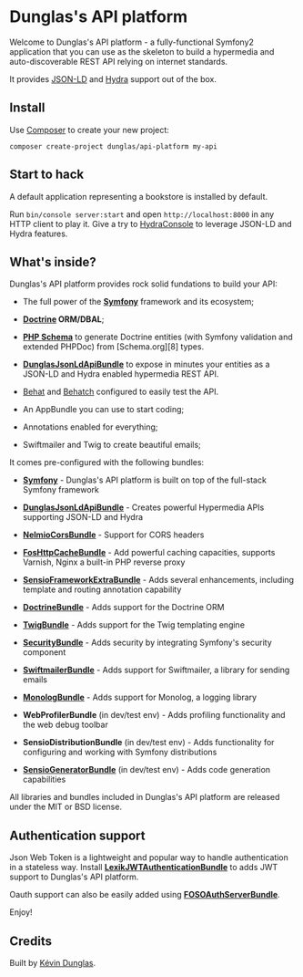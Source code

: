 Dunglas's API platform
=======================

Welcome to Dunglas's API platform - a fully-functional Symfony2
application that you can use as the skeleton to build a hypermedia
and auto-discoverable REST API relying on internet standards.

It provides [JSON-LD][1] and [Hydra][2] support out of the box.

Install
-------

Use [Composer][3] to create your new project:

    composer create-project dunglas/api-platform my-api

Start to hack
-------------

A default application representing a bookstore is installed by default.

Run `bin/console server:start` and open `http://localhost:8000` in any
HTTP client to play it.
Give a try to [HydraConsole][4] to leverage JSON-LD and Hydra features.

What's inside?
--------------

Dunglas's API platform provides rock solid fundations to build your API:

  * The full power of the [**Symfony**][5] framework and its ecosystem;

  * **[Doctrine][6] ORM/DBAL**;

  * [**PHP Schema**][7] to generate Doctrine entities (with Symfony
    validation and extended PHPDoc) from [Schema.org][8] types.

  * [**DunglasJsonLdApiBundle**][9] to expose in minutes your entities as
    a JSON-LD and Hydra enabled hypermedia REST API.

  * [Behat][10] and [Behatch][11] configured to easily test the API.

  * An AppBundle you can use to start coding;

  * Annotations enabled for everything;

  * Swiftmailer and Twig to create beautiful emails;

It comes pre-configured with the following bundles:

  * [**Symfony**][5] - Dunglas's API platform is built on top of the
    full-stack Symfony framework

  * [**DunglasJsonLdApiBundle**][9] - Creates powerful Hypermedia APIs
    supporting JSON-LD and Hydra

  * [**NelmioCorsBundle**][12] - Support for CORS headers

  * [**FosHttpCacheBundle**][13] - Add powerful caching capacities, supports
    Varnish, Nginx a built-in PHP reverse proxy

  * [**SensioFrameworkExtraBundle**][14] - Adds several enhancements, including
    template and routing annotation capability

  * [**DoctrineBundle**][15] - Adds support for the Doctrine ORM

  * [**TwigBundle**][16] - Adds support for the Twig templating engine

  * [**SecurityBundle**][17] - Adds security by integrating Symfony's security
    component

  * [**SwiftmailerBundle**][18] - Adds support for Swiftmailer, a library for
    sending emails

  * [**MonologBundle**][19] - Adds support for Monolog, a logging library

  * **WebProfilerBundle** (in dev/test env) - Adds profiling functionality and
    the web debug toolbar

  * **SensioDistributionBundle** (in dev/test env) - Adds functionality for
    configuring and working with Symfony distributions

  * [**SensioGeneratorBundle**][20] (in dev/test env) - Adds code generation
    capabilities

All libraries and bundles included in Dunglas's API platform are
released under the MIT or BSD license.


Authentication support
----------------------

Json Web Token is a lightweight and popular way to handle authentication in a
stateless way. Install [**LexikJWTAuthenticationBundle**][21] to adds JWT support
to Dunglas's API platform.

Oauth support can also be easily added using [**FOSOAuthServerBundle**][22].

Enjoy!

Credits
-------

Built by [Kévin Dunglas][23].

[1]:  http://json-ld.org
[2]:  http://hydra-cg.com
[3]:  http://getcomposer.org
[4]:  http://www.markus-lanthaler.com/hydra/
[5]:  http://symfony.com
[6]:  http://doctrine-project.org
[7]:  http://php-schema.dunglas.com
[9]:  http://schema.org
[9]:  https://github.com/dunglas/DunglasJsonLdApiBundle
[10]: http://behat.readthedocs.org
[11]: https://github.com/Behatch/contexts
[12]: https://github.com/nelmio/NelmioCorsBundle
[13]: http://foshttpcachebundle.readthedocs.org
[14]: http://symfony.com/doc/current/bundles/SensioFrameworkExtraBundle/index.html
[15]: http://symfony.com/doc/current/book/doctrine.html
[16]: http://symfony.com/doc/current/book/templating.html
[17]: http://symfony.com/doc/current/book/security.html
[18]: http://symfony.com/doc/current/cookbook/email.html
[19]: http://symfony.com/doc/current/cookbook/logging/monolog.html
[20]: http://symfony.com/doc/current/bundles/SensioGeneratorBundle/index.html
[21]: https://github.com/lexik/LexikJWTAuthenticationBundle
[22]: https://github.com/FriendsOfSymfony/FOSOAuthServerBundle
[23]: http://dunglas.fr

